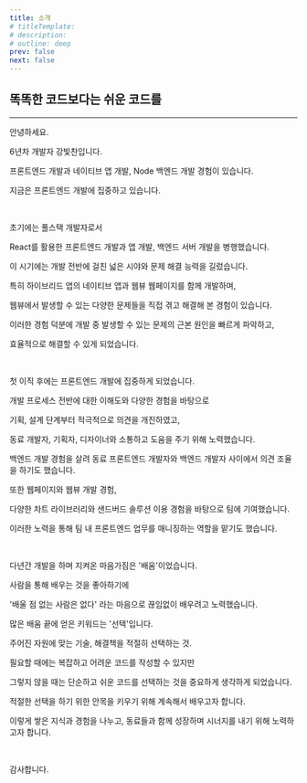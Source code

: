 ```yaml
---
title: 소개
# titleTemplate:
# description:
# outline: deep
prev: false
next: false
---
```


<!--
https://www.buildyourstory.kr/writing-selfintroduction-letter5/

1.내가 누구인지, 지금 어떤 상태인지 보여준다.
→ 나의 과거와 현재를 보여주는 메시지를 구성한다.

2.갈망하는 목표와 이루려는 이유가 무엇인지 알려준다.
→ 나의 목표와 그것을 이루려는 이유가 무엇인지 알려준다.

3.극복해야 할 장애물이 눈 앞에 있지만, 이뤄낼 수 있을 거라는 믿음을 준다.
→ 내가 앞으로 다가올 문제도 잘 해결해줄 수 있는 존재라는 걸 보여준다.
-->

## 똑똑한 코드보다는 쉬운 코드를

---

안녕하세요.

6년차 개발자 강빛찬입니다.

프론트엔드 개발과 네이티브 앱 개발, Node 백엔드 개발 경험이 있습니다.

지금은 프론트엔드 개발에 집중하고 있습니다.

<br>

초기에는 풀스택 개발자로서

React를 활용한 프론트엔드 개발과 앱 개발, 백엔드 서버 개발을 병행했습니다.

이 시기에는 개발 전반에 걸친 넓은 시야와 문제 해결 능력을 길렀습니다.

특히 하이브리드 앱의 네이티브 앱과 웹뷰 웹페이지를 함께 개발하며,

웹뷰에서 발생할 수 있는 다양한 문제들을 직접 겪고 해결해 본 경험이 있습니다.

이러한 경험 덕분에 개발 중 발생할 수 있는 문제의 근본 원인을 빠르게 파악하고,

효율적으로 해결할 수 있게 되었습니다.

<br>

첫 이직 후에는 프론트엔드 개발에 집중하게 되었습니다.

개발 프로세스 전반에 대한 이해도와 다양한 경험을 바탕으로

기획, 설계 단계부터 적극적으로 의견을 개진하였고,

동료 개발자, 기획자, 디자이너와 소통하고 도움을 주기 위해 노력했습니다.

백엔드 개발 경험을 살려 동료 프론트엔드 개발자와 백엔드 개발자 사이에서 의견 조율을 하기도 했습니다.

또한 웹페이지와 웹뷰 개발 경험,

다양한 차트 라이브러리와 샌드버드 솔루션 이용 경험을 바탕으로 팀에 기여했습니다.

이러한 노력을 통해 팀 내 프론트엔드 업무를 매니징하는 역할을 맡기도 했습니다.

<br>

다년간 개발을 하며 지켜온 마음가짐은 '배움'이었습니다.

사람을 통해 배우는 것을 좋아하기에

'배울 점 없는 사람은 없다' 라는 마음으로 끊임없이 배우려고 노력했습니다.

많은 배움 끝에 얻은 키워드는 '선택'입니다.

주어진 자원에 맞는 기술, 해결책을 적절히 선택하는 것.

필요할 때에는 복잡하고 어려운 코드를 작성할 수 있지만

그렇지 않을 때는 단순하고 쉬운 코드를 선택하는 것을 중요하게 생각하게 되었습니다.

적절한 선택을 하기 위한 안목을 키우기 위해 계속해서 배우고자 합니다.

이렇게 쌓은 지식과 경험을 나누고, 동료들과 함께 성장하며 시너지를 내기 위해 노력하고자 합니다.

<br>

감사합니다.

<!--

문제를 해결하는 데서 오는 성취감을 좋아하고

개발 프로세스 전반에 대한 이해도를 바탕으로 동료들과의 원활한 커뮤니케이션이 가능합니다.

부족한 부분이 있더라도 빠르게 학습하고 적용할 수 있는 능력을 지니고 있습니다.

더 나은 코드를 위해 끊임없이 고민하고 학습하며 더 나은 웹서비스를 제공할 수 있도록 노력하겠습니다.
-->

<!-- 프론트엔드 개발자로서 좋은 UI를 제공할 수 있기를, 좋은 코드를 작성할 수 있기를 희망합니다. -->

<!--
똑똑한 코드보다는 읽기 쉽고 변경이 쉬운 코드
-->
